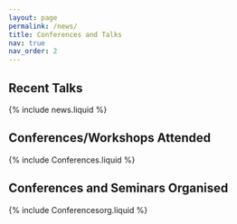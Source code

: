 ```yaml
---
layout: page
permalink: /news/
title: Conferences and Talks
nav: true
nav_order: 2
---
```

<h2>
Recent Talks
</h2>
{% include news.liquid %}

<h2>
Conferences/Workshops Attended
</h2>
{% include Conferences.liquid %}

<h2>
Conferences and Seminars Organised
</h2>
{% include Conferencesorg.liquid %}


